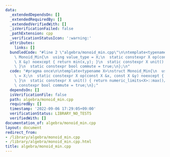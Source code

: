```yaml
---
data:
  _extendedDependsOn: []
  _extendedRequiredBy: []
  _extendedVerifiedWith: []
  _isVerificationFailed: false
  _pathExtension: cpp
  _verificationStatusIcon: ':warning:'
  attributes:
    links: []
  bundledCode: "#line 2 \"algebra/monoid_min.cpp\"\n\ntemplate<typename X>\nstruct\
    \ Monoid_Min{\n  using value_type = X;\n  static constexpr X op(const X &x, const\
    \ X &y) noexcept { return min(x,y); }\n  static constexpr X unit() { return numeric_limits<X>::max()/2;\
    \ }\n  static constexpr bool commute = true;\n};\n"
  code: "#pragma once\n\ntemplate<typename X>\nstruct Monoid_Min{\n  using value_type\
    \ = X;\n  static constexpr X op(const X &x, const X &y) noexcept { return min(x,y);\
    \ }\n  static constexpr X unit() { return numeric_limits<X>::max()/2; }\n  static\
    \ constexpr bool commute = true;\n};"
  dependsOn: []
  isVerificationFile: false
  path: algebra/monoid_min.cpp
  requiredBy: []
  timestamp: '2022-09-06 17:29:05+09:00'
  verificationStatus: LIBRARY_NO_TESTS
  verifiedWith: []
documentation_of: algebra/monoid_min.cpp
layout: document
redirect_from:
- /library/algebra/monoid_min.cpp
- /library/algebra/monoid_min.cpp.html
title: algebra/monoid_min.cpp
---
```

